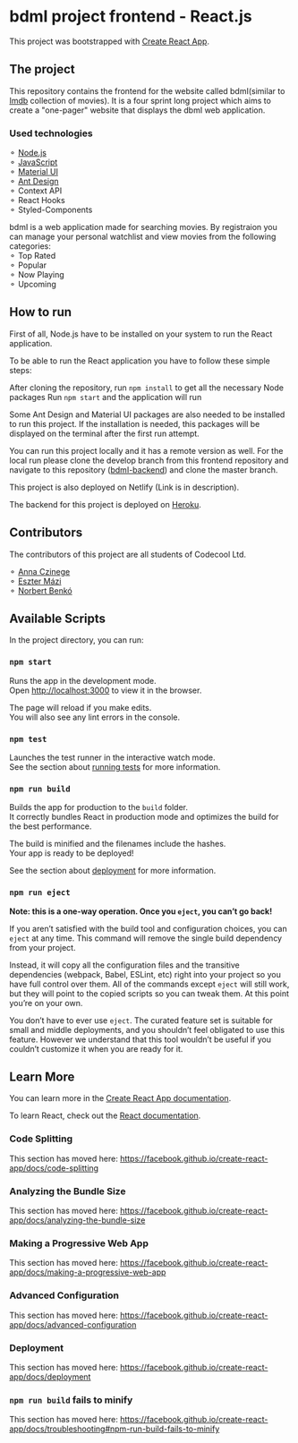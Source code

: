 # bdmI project frontend - React.js

This project was bootstrapped with [Create React App](https://github.com/facebook/create-react-app).

## The project

This repository contains the frontend for the website called bdmI(similar to [Imdb](https://www.imdb.com/) collection of movies). It is a four sprint long project which aims to create a "one-pager" website that displays the dbmI web application.</br>

### Used technologies

⚬ [Node.js](https://nodejs.org/en/)</br>
⚬ [JavaScript](https://developer.mozilla.org/en-US/docs/Web/JavaScript)</br>
⚬ [Material UI](https://material-ui.com/)</br>
⚬ [Ant Design](https://ant.design/)</br>
⚬ Context API</br>
⚬ React Hooks</br>
⚬ Styled-Components</br>

bdmI is a web application made for searching movies. By registraion you can manage your personal watchlist and view movies from the following categories:</br>
⚬ Top Rated</br>
⚬ Popular</br>
⚬ Now Playing</br>
⚬ Upcoming</br>

## How to run

First of all, Node.js have to be installed on your system to run the React application.

To be able to run the React application you have to follow these simple steps:

After cloning the repository, run `npm install` to get all the necessary Node packages
Run `npm start` and the application will run

Some Ant Design and Material UI packages are also needed to be installed to run this project. If the installation is needed, this packages will be displayed on the terminal after the first run attempt.

You can run this project locally and it has a remote version as well.
For the local run please clone the develop branch from this frontend repository and navigate to this repository ([bdmI-backend](https://github.com/AnnaCzinege/bdmI-backend)) and clone the master branch.

This project is also deployed on Netlify (Link is in description).

The backend for this project is deployed on [Heroku](https://bdmi-backend.herokuapp.com/).

## Contributors

The contributors of this project are all students of Codecool Ltd.

⚬ [Anna Czinege](https://github.com/AnnaCzinege)</br>
⚬ [Eszter Mázi](https://github.com/esztermazi)</br>
⚬ [Norbert Benkó](https://github.com/Rasgacode)</br>

## Available Scripts

In the project directory, you can run:

### `npm start`

Runs the app in the development mode.<br />
Open [http://localhost:3000](http://localhost:3000) to view it in the browser.

The page will reload if you make edits.<br />
You will also see any lint errors in the console.

### `npm test`

Launches the test runner in the interactive watch mode.<br />
See the section about [running tests](https://facebook.github.io/create-react-app/docs/running-tests) for more information.

### `npm run build`

Builds the app for production to the `build` folder.<br />
It correctly bundles React in production mode and optimizes the build for the best performance.

The build is minified and the filenames include the hashes.<br />
Your app is ready to be deployed!

See the section about [deployment](https://facebook.github.io/create-react-app/docs/deployment) for more information.

### `npm run eject`

**Note: this is a one-way operation. Once you `eject`, you can’t go back!**

If you aren’t satisfied with the build tool and configuration choices, you can `eject` at any time. This command will remove the single build dependency from your project.

Instead, it will copy all the configuration files and the transitive dependencies (webpack, Babel, ESLint, etc) right into your project so you have full control over them. All of the commands except `eject` will still work, but they will point to the copied scripts so you can tweak them. At this point you’re on your own.

You don’t have to ever use `eject`. The curated feature set is suitable for small and middle deployments, and you shouldn’t feel obligated to use this feature. However we understand that this tool wouldn’t be useful if you couldn’t customize it when you are ready for it.

## Learn More

You can learn more in the [Create React App documentation](https://facebook.github.io/create-react-app/docs/getting-started).

To learn React, check out the [React documentation](https://reactjs.org/).

### Code Splitting

This section has moved here: https://facebook.github.io/create-react-app/docs/code-splitting

### Analyzing the Bundle Size

This section has moved here: https://facebook.github.io/create-react-app/docs/analyzing-the-bundle-size

### Making a Progressive Web App

This section has moved here: https://facebook.github.io/create-react-app/docs/making-a-progressive-web-app

### Advanced Configuration

This section has moved here: https://facebook.github.io/create-react-app/docs/advanced-configuration

### Deployment

This section has moved here: https://facebook.github.io/create-react-app/docs/deployment

### `npm run build` fails to minify

This section has moved here: https://facebook.github.io/create-react-app/docs/troubleshooting#npm-run-build-fails-to-minify
